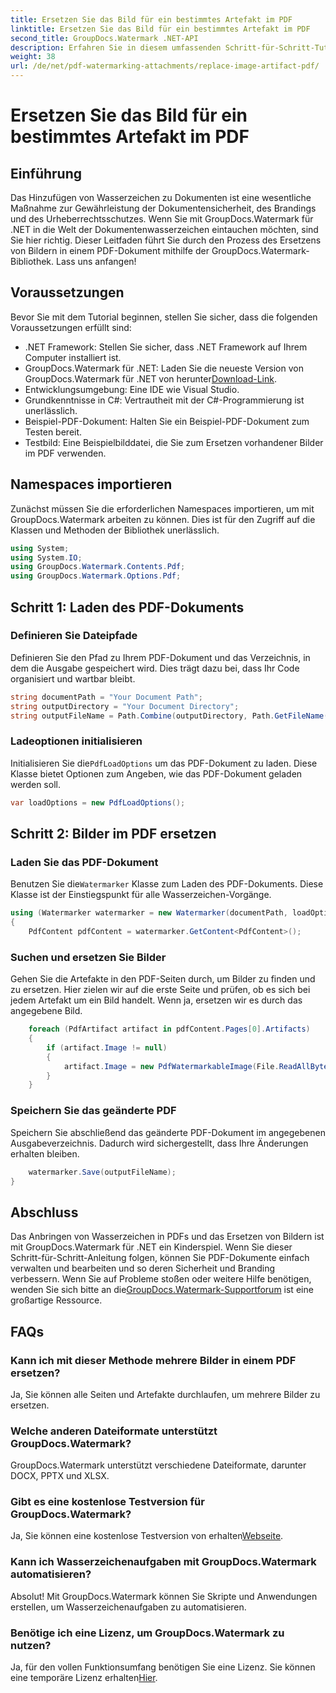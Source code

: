 ```yaml
---
title: Ersetzen Sie das Bild für ein bestimmtes Artefakt im PDF
linktitle: Ersetzen Sie das Bild für ein bestimmtes Artefakt im PDF
second_title: GroupDocs.Watermark .NET-API
description: Erfahren Sie in diesem umfassenden Schritt-für-Schritt-Tutorial, wie Sie Bilder in PDF-Dokumenten mit GroupDocs.Watermark für .NET ersetzen.
weight: 38
url: /de/net/pdf-watermarking-attachments/replace-image-artifact-pdf/
---
```


# Ersetzen Sie das Bild für ein bestimmtes Artefakt im PDF

## Einführung
Das Hinzufügen von Wasserzeichen zu Dokumenten ist eine wesentliche Maßnahme zur Gewährleistung der Dokumentensicherheit, des Brandings und des Urheberrechtsschutzes. Wenn Sie mit GroupDocs.Watermark für .NET in die Welt der Dokumentenwasserzeichen eintauchen möchten, sind Sie hier richtig. Dieser Leitfaden führt Sie durch den Prozess des Ersetzens von Bildern in einem PDF-Dokument mithilfe der GroupDocs.Watermark-Bibliothek. Lass uns anfangen!
## Voraussetzungen
Bevor Sie mit dem Tutorial beginnen, stellen Sie sicher, dass die folgenden Voraussetzungen erfüllt sind:
- .NET Framework: Stellen Sie sicher, dass .NET Framework auf Ihrem Computer installiert ist.
-  GroupDocs.Watermark für .NET: Laden Sie die neueste Version von GroupDocs.Watermark für .NET von herunter[Download-Link](https://releases.groupdocs.com/Watermark/net/).
- Entwicklungsumgebung: Eine IDE wie Visual Studio.
- Grundkenntnisse in C#: Vertrautheit mit der C#-Programmierung ist unerlässlich.
- Beispiel-PDF-Dokument: Halten Sie ein Beispiel-PDF-Dokument zum Testen bereit.
- Testbild: Eine Beispielbilddatei, die Sie zum Ersetzen vorhandener Bilder im PDF verwenden.
## Namespaces importieren
Zunächst müssen Sie die erforderlichen Namespaces importieren, um mit GroupDocs.Watermark arbeiten zu können. Dies ist für den Zugriff auf die Klassen und Methoden der Bibliothek unerlässlich.
```csharp
using System;
using System.IO;
using GroupDocs.Watermark.Contents.Pdf;
using GroupDocs.Watermark.Options.Pdf;
```

## Schritt 1: Laden des PDF-Dokuments
### Definieren Sie Dateipfade
Definieren Sie den Pfad zu Ihrem PDF-Dokument und das Verzeichnis, in dem die Ausgabe gespeichert wird. Dies trägt dazu bei, dass Ihr Code organisiert und wartbar bleibt.
```csharp
string documentPath = "Your Document Path";
string outputDirectory = "Your Document Directory";
string outputFileName = Path.Combine(outputDirectory, Path.GetFileName(documentPath));
```
### Ladeoptionen initialisieren
 Initialisieren Sie die`PdfLoadOptions` um das PDF-Dokument zu laden. Diese Klasse bietet Optionen zum Angeben, wie das PDF-Dokument geladen werden soll.
```csharp
var loadOptions = new PdfLoadOptions();
```
## Schritt 2: Bilder im PDF ersetzen
### Laden Sie das PDF-Dokument
 Benutzen Sie die`Watermarker` Klasse zum Laden des PDF-Dokuments. Diese Klasse ist der Einstiegspunkt für alle Wasserzeichen-Vorgänge.
```csharp
using (Watermarker watermarker = new Watermarker(documentPath, loadOptions))
{
    PdfContent pdfContent = watermarker.GetContent<PdfContent>();
```
### Suchen und ersetzen Sie Bilder
Gehen Sie die Artefakte in den PDF-Seiten durch, um Bilder zu finden und zu ersetzen. Hier zielen wir auf die erste Seite und prüfen, ob es sich bei jedem Artefakt um ein Bild handelt. Wenn ja, ersetzen wir es durch das angegebene Bild.
```csharp
    foreach (PdfArtifact artifact in pdfContent.Pages[0].Artifacts)
    {
        if (artifact.Image != null)
        {
            artifact.Image = new PdfWatermarkableImage(File.ReadAllBytes("Your Image Path"));
        }
    }
```
### Speichern Sie das geänderte PDF
Speichern Sie abschließend das geänderte PDF-Dokument im angegebenen Ausgabeverzeichnis. Dadurch wird sichergestellt, dass Ihre Änderungen erhalten bleiben.
```csharp
    watermarker.Save(outputFileName);
}
```

## Abschluss
 Das Anbringen von Wasserzeichen in PDFs und das Ersetzen von Bildern ist mit GroupDocs.Watermark für .NET ein Kinderspiel. Wenn Sie dieser Schritt-für-Schritt-Anleitung folgen, können Sie PDF-Dokumente einfach verwalten und bearbeiten und so deren Sicherheit und Branding verbessern. Wenn Sie auf Probleme stoßen oder weitere Hilfe benötigen, wenden Sie sich bitte an die[GroupDocs.Watermark-Supportforum](https://forum.groupdocs.com/c/watermark/19) ist eine großartige Ressource.
## FAQs
### Kann ich mit dieser Methode mehrere Bilder in einem PDF ersetzen?
Ja, Sie können alle Seiten und Artefakte durchlaufen, um mehrere Bilder zu ersetzen.
### Welche anderen Dateiformate unterstützt GroupDocs.Watermark?
GroupDocs.Watermark unterstützt verschiedene Dateiformate, darunter DOCX, PPTX und XLSX.
### Gibt es eine kostenlose Testversion für GroupDocs.Watermark?
 Ja, Sie können eine kostenlose Testversion von erhalten[Webseite](https://releases.groupdocs.com/).
### Kann ich Wasserzeichenaufgaben mit GroupDocs.Watermark automatisieren?
Absolut! Mit GroupDocs.Watermark können Sie Skripte und Anwendungen erstellen, um Wasserzeichenaufgaben zu automatisieren.
### Benötige ich eine Lizenz, um GroupDocs.Watermark zu nutzen?
 Ja, für den vollen Funktionsumfang benötigen Sie eine Lizenz. Sie können eine temporäre Lizenz erhalten[Hier](https://purchase.groupdocs.com/temporary-license/).